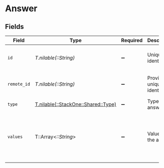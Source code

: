 # Answer


## Fields

| Field                                                                    | Type                                                                     | Required                                                                 | Description                                                              | Example                                                                  |
| ------------------------------------------------------------------------ | ------------------------------------------------------------------------ | ------------------------------------------------------------------------ | ------------------------------------------------------------------------ | ------------------------------------------------------------------------ |
| `id`                                                                     | *T.nilable(::String)*                                                    | :heavy_minus_sign:                                                       | Unique identifier                                                        | 8187e5da-dc77-475e-9949-af0f1fa4e4e3                                     |
| `remote_id`                                                              | *T.nilable(::String)*                                                    | :heavy_minus_sign:                                                       | Provider's unique identifier                                             | 8187e5da-dc77-475e-9949-af0f1fa4e4e3                                     |
| `type`                                                                   | [T.nilable(::StackOne::Shared::Type)](../../models/shared/type.md)       | :heavy_minus_sign:                                                       | Type of the answer                                                       |                                                                          |
| `values`                                                                 | T::Array<*::String*>                                                     | :heavy_minus_sign:                                                       | Values of the answer                                                     | [<br/>"Yes",<br/>"No Travel",<br/>"It sounds pretty cool.",<br/>"Excel",<br/>"Power Point"<br/>] |